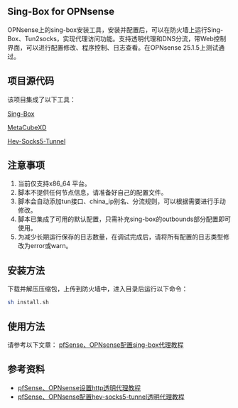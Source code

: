 ## Sing-Box for OPNsense
OPNsense上的sing-box安装工具，安装并配置后，可以在防火墙上运行Sing-Box、Tun2socks，实现代理访问功能。支持透明代理和DNS分流，带Web控制界面，可以进行配置修改、程序控制、日志查看。在OPNsense 25.1.5上测试通过。

## 项目源代码
该项目集成了以下工具：

[Sing-Box](https://github.com/SagerNet/sing-box) 

[MetaCubeXD](https://github.com/MetaCubeX/metacubexd) 

[Hev-Socks5-Tunnel](https://github.com/heiher/hev-socks5-tunnel)

## 注意事项
1. 当前仅支持x86_64 平台。
2. 脚本不提供任何节点信息，请准备好自己的配置文件。
3. 脚本会自动添加tun接口、china_ip别名、分流规则，可以根据需要进行手动修改。
4. 脚本已集成了可用的默认配置，只需补充sing-box的outbounds部分配置即可使用。
5. 为减少长期运行保存的日志数量，在调试完成后，请将所有配置的日志类型修改为error或warn。

## 安装方法
下载并解压压缩包，上传到防火墙中，进入目录后运行以下命令：

```bash
sh install.sh
```

## 使用方法
请参考以下文章：
[pfSense、OPNsense配置sing-box代理教程](https://pfchina.org/?p=12933)

## 参考资料  
- [pfSense、OPNsense设置http透明代理教程](https://pfchina.org/?p=13572)  
- [pfSense、OPNsense配置hev-socks5-tunnel透明代理教程](https://pfchina.org/?p=14551)

